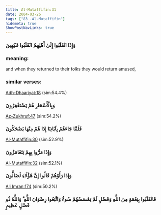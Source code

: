 ```yaml
---
title: Al-Mutaffifin:31
date: 2004-03-26
tags: ["83 .Al-Mutaffifin"]
hidemeta: true 
ShowPostNavLinks: true 
---
```

### وَإِذَا انْقَلَبُوا إِلَىٰ أَهْلِهِمُ انْقَلَبُوا فَكِهِينَ
### meaning: 
and when they returned to their folks they would return amused,
### similar verses: 

[Adh-Dhaariyat:18](/51/18) (sim:54.4%)

### وَبِالْأَسْحَارِ هُمْ يَسْتَغْفِرُونَ

[Az-Zukhruf:47](/43/47) (sim:54.2%)

### فَلَمَّا جَاءَهُمْ بِآيَاتِنَا إِذَا هُمْ مِنْهَا يَضْحَكُونَ

[Al-Mutaffifin:30](/83/30) (sim:52.9%)

### وَإِذَا مَرُّوا بِهِمْ يَتَغَامَزُونَ

[Al-Mutaffifin:32](/83/32) (sim:52.1%)

### وَإِذَا رَأَوْهُمْ قَالُوا إِنَّ هَٰؤُلَاءِ لَضَالُّونَ

[Ali Imran:174](/3/174) (sim:50.2%)

### فَانْقَلَبُوا بِنِعْمَةٍ مِنَ اللَّهِ وَفَضْلٍ لَمْ يَمْسَسْهُمْ سُوءٌ وَاتَّبَعُوا رِضْوَانَ اللَّهِ ۗ وَاللَّهُ ذُو فَضْلٍ عَظِيمٍ
